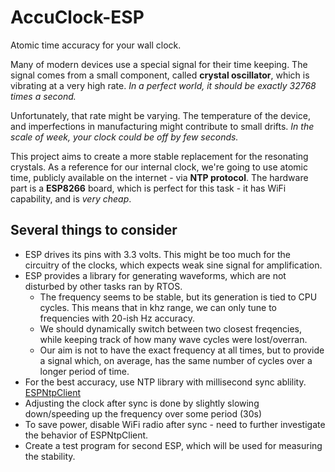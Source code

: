# AccuClock-ESP

Atomic time accuracy for your wall clock.

Many of modern devices use a special signal for their time keeping. The signal comes from a small component, called **crystal oscillator**, which is vibrating at a very high rate. *In a perfect world, it should be exactly 32768 times a second.*

Unfortunately, that rate might be varying. The temperature of the device, and imperfections in manufacturing might contribute to small drifts. *In the scale of week, your clock could be off by few seconds.*

This project aims to create a more stable replacement for the resonating crystals. As a reference for our internal clock, we're going to use atomic time, publicly available on the internet - via **NTP protocol**. The hardware part is a **ESP8266** board, which is perfect for this task - it has WiFi capability, and is *very cheap*.

## Several things to consider

* ESP drives its pins with 3.3 volts. This might be too much for the circuitry of the clocks, which expects weak sine signal for amplification.
* ESP provides a library for generating waveforms, which are not disturbed by other tasks ran by RTOS.
  * The frequency seems to be stable, but its generation is tied to CPU cycles. This means that in khz range, we can only tune to frequencies with 20-ish Hz accuracy.
  * We should dynamically switch between two closest freqencies, while keeping track of how many wave cycles were lost/overran.
  * Our aim is not to have the exact frequency at all times, but to provide a signal which, on average, has the same number of cycles over a longer period of time.
* For the best accuracy, use NTP library with millisecond sync ablility. [ESPNtpClient](https://github.com/gmag11/ESPNtpClient)
* Adjusting the clock after sync is done by slightly slowing down/speeding up the frequency over some period (30s)
* To save power, disable WiFi radio after sync - need to further investigate the behavior of ESPNtpClient.
* Create a test program for second ESP, which will be used for measuring the stability.
  

